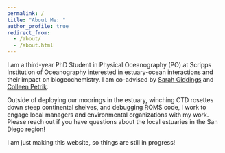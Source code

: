```yaml
---
permalink: /
title: "About Me: "
author_profile: true
redirect_from: 
  - /about/
  - /about.html
---
```


I am a third-year PhD Student in Physical Oceanography (PO) at Scripps Institution of Oceanography interested in estuary-ocean interactions and their impact on biogeochemistry. I am co-advised by [Sarah Giddings](https://giddingslab.ucsd.edu/staff-members/dr-sarah-n-giddings/) and [Colleen Petrik](https://cpetrik.scrippsprofiles.ucsd.edu/). 

Outside of deploying our moorings in the estuary, winching CTD rosettes down steep continental shelves, and debugging ROMS code, I work to engage local managers and environmental organizations with my work. Please reach out if you have questions about the local estuaries in the San Diego region! 

I am just making this website, so things are still in progress! 

